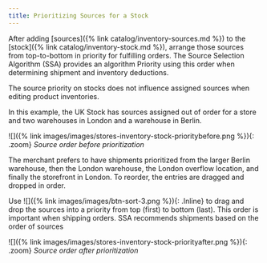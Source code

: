 ```yaml
---
title: Prioritizing Sources for a Stock
---
```


After adding [sources]({% link catalog/inventory-sources.md %}) to the [stock]({% link catalog/inventory-stock.md %}), arrange those sources from top-to-bottom in priority for fulfilling orders. The Source Selection Algorithm (SSA) provides an algorithm Priority using this order when determining shipment and inventory deductions.

The source priority on stocks does not influence assigned sources when editing product inventories.

In this example, the UK Stock has sources assigned out of order for a store and two warehouses in London and a warehouse in Berlin.

![]({% link images/images/stores-inventory-stock-prioritybefore.png %}){: .zoom}
_Source order before prioritization_

The merchant prefers to have shipments prioritized from the larger Berlin warehouse, then the London warehouse, the London overflow location, and finally the storefront in London. To reorder, the entries are dragged and dropped in order.

Use ![]({% link images/images/btn-sort-3.png %}){: .Inline} to drag and drop the sources into a priority from top (first) to bottom (last). This order is important when shipping orders. SSA recommends shipments based on the order of sources

![]({% link images/images/stores-inventory-stock-priorityafter.png %}){: .zoom}
_Source order after prioritization_
